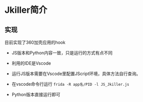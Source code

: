 # Jkiller简介
## 实现  
目前实现了360加壳应用的hook  

* JS版本和Python内容一致，只是运行的方式有点不同

* 利用的IDE是Vscode

* 运行JS版本需要在Vscode里配置JScript环境，具体方法自行查询。

* 在vscode命令行运行 `frida -R app名/PID -l JS_Jkiller.js`

* Python版本直接运行即可
